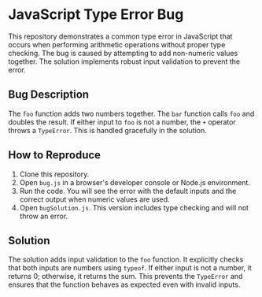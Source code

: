 # JavaScript Type Error Bug

This repository demonstrates a common type error in JavaScript that occurs when performing arithmetic operations without proper type checking.  The bug is caused by attempting to add non-numeric values together. The solution implements robust input validation to prevent the error.

## Bug Description

The `foo` function adds two numbers together. The `bar` function calls `foo` and doubles the result.  If either input to `foo` is not a number, the `+` operator throws a `TypeError`. This is handled gracefully in the solution.

## How to Reproduce

1. Clone this repository.
2. Open `bug.js` in a browser's developer console or Node.js environment.
3. Run the code.  You will see the error with the default inputs and the correct output when numeric values are used.
4. Open `bugSolution.js`. This version includes type checking and will not throw an error.

## Solution

The solution adds input validation to the `foo` function.  It explicitly checks that both inputs are numbers using `typeof`.  If either input is not a number, it returns 0; otherwise, it returns the sum. This prevents the `TypeError` and ensures that the function behaves as expected even with invalid inputs.
